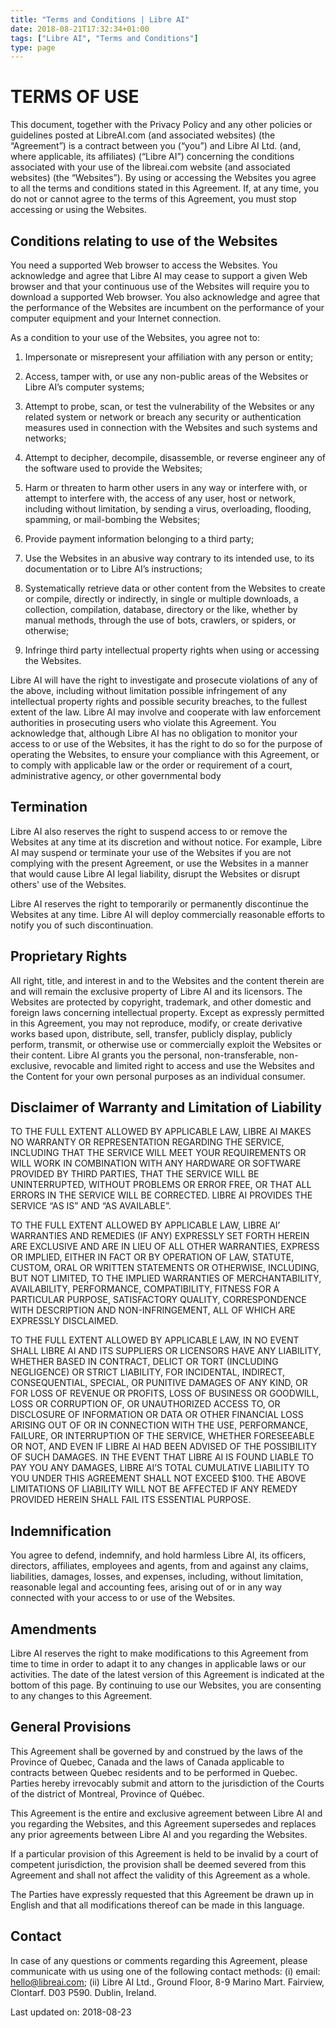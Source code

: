 ```yaml
---
title: "Terms and Conditions | Libre AI"
date: 2018-08-21T17:32:34+01:00
tags: ["Libre AI", "Terms and Conditions"]
type: page
---
```


# TERMS OF USE
This document, together with the Privacy Policy and any other policies or guidelines posted at LibreAI.com (and associated websites) (the “Agreement”) is a contract between you (“you”) and Libre AI Ltd. (and, where applicable, its affiliates) (“Libre AI”) concerning the conditions associated with your use of the libreai.com website (and associated websites) (the “Websites”). By using or accessing the Websites you agree to all the terms and conditions stated in this Agreement. If, at any time, you do not or cannot agree to the terms of this Agreement, you must stop accessing or using the Websites.

## Conditions relating to use of the Websites

You need a supported Web browser to access the Websites. You acknowledge and agree that Libre AI may cease to support a given Web browser and that your continuous use of the Websites will require you to download a supported Web browser. You also acknowledge and agree that the performance of the Websites are incumbent on the performance of your computer equipment and your Internet connection.

As a condition to your use of the Websites, you agree not to:

1. Impersonate or misrepresent your affiliation with any person or entity;

1. Access, tamper with, or use any non-public areas of the Websites or Libre AI’s computer systems;

1. Attempt to probe, scan, or test the vulnerability of the Websites or any related system or network or breach any security or authentication measures used in connection with the Websites and such systems and networks;

1. Attempt to decipher, decompile, disassemble, or reverse engineer any of the software used to provide the Websites;

1. Harm or threaten to harm other users in any way or interfere with, or attempt to interfere with, the access of any user, host or network, including without limitation, by sending a virus, overloading, flooding, spamming, or mail-bombing the Websites;

1. Provide payment information belonging to a third party;

1. Use the Websites in an abusive way contrary to its intended use, to its documentation or to Libre AI’s instructions;

1. Systematically retrieve data or other content from the Websites to create or compile, directly or indirectly, in single or multiple downloads, a collection, compilation, database, directory or the like, whether by manual methods, through the use of bots, crawlers, or spiders, or otherwise;

1. Infringe third party intellectual property rights when using or accessing the Websites.

Libre AI will have the right to investigate and prosecute violations of any of the above, including without limitation possible infringement of any intellectual property rights and possible security breaches, to the fullest extent of the law. Libre AI may involve and cooperate with law enforcement authorities in prosecuting users who violate this Agreement. You acknowledge that, although Libre AI has no obligation to monitor your access to or use of the Websites, it has the right to do so for the purpose of operating the Websites, to ensure your compliance with this Agreement, or to comply with applicable law or the order or requirement of a court, administrative agency, or other governmental body

## Termination
Libre AI also reserves the right to suspend access to or remove the Websites at any time at its discretion and without notice. For example, Libre AI may suspend or terminate your use of the Websites if you are not complying with the present Agreement, or use the Websites in a manner that would cause Libre AI legal liability, disrupt the Websites or disrupt others' use of the Websites.

Libre AI reserves the right to temporarily or permanently discontinue the Websites at any time. Libre AI will deploy commercially reasonable efforts to notify you of such discontinuation.

## Proprietary Rights
All right, title, and interest in and to the Websites and the content therein are and will remain the exclusive property of Libre AI and its licensors. The Websites are protected by copyright, trademark, and other domestic and foreign laws concerning intellectual property. Except as expressly permitted in this Agreement, you may not reproduce, modify, or create derivative works based upon, distribute, sell, transfer, publicly display, publicly perform, transmit, or otherwise use or commercially exploit the Websites or their content. Libre AI grants you the personal, non-transferable, non-exclusive, revocable and limited right to access and use the Websites and the Content for your own personal purposes as an individual consumer.

## Disclaimer of Warranty and Limitation of Liability
TO THE FULL EXTENT ALLOWED BY APPLICABLE LAW, LIBRE AI MAKES NO WARRANTY OR REPRESENTATION REGARDING THE SERVICE, INCLUDING THAT THE SERVICE WILL MEET YOUR REQUIREMENTS OR WILL WORK IN COMBINATION WITH ANY HARDWARE OR SOFTWARE PROVIDED BY THIRD PARTIES, THAT THE SERVICE WILL BE UNINTERRUPTED, WITHOUT PROBLEMS OR ERROR FREE, OR THAT ALL ERRORS IN THE SERVICE WILL BE CORRECTED. LIBRE AI PROVIDES THE SERVICE “AS IS” AND “AS AVAILABLE”.

TO THE FULL EXTENT ALLOWED BY APPLICABLE LAW, LIBRE AI’ WARRANTIES AND REMEDIES (IF ANY) EXPRESSLY SET FORTH HEREIN ARE EXCLUSIVE AND ARE IN LIEU OF ALL OTHER WARRANTIES, EXPRESS OR IMPLIED, EITHER IN FACT OR BY OPERATION OF LAW, STATUTE, CUSTOM, ORAL OR WRITTEN STATEMENTS OR OTHERWISE, INCLUDING, BUT NOT LIMITED, TO THE IMPLIED WARRANTIES OF MERCHANTABILITY, AVAILABILITY, PERFORMANCE, COMPATIBILITY, FITNESS FOR A PARTICULAR PURPOSE, SATISFACTORY QUALITY, CORRESPONDENCE WITH DESCRIPTION AND NON-INFRINGEMENT, ALL OF WHICH ARE EXPRESSLY DISCLAIMED.

TO THE FULL EXTENT ALLOWED BY APPLICABLE LAW, IN NO EVENT SHALL LIBRE AI AND ITS SUPPLIERS OR LICENSORS HAVE ANY LIABILITY, WHETHER BASED IN CONTRACT, DELICT OR TORT (INCLUDING NEGLIGENCE) OR STRICT LIABILITY, FOR INCIDENTAL, INDIRECT, CONSEQUENTIAL, SPECIAL, OR PUNITIVE DAMAGES OF ANY KIND, OR FOR LOSS OF REVENUE OR PROFITS, LOSS OF BUSINESS OR GOODWILL, LOSS OR CORRUPTION OF, OR UNAUTHORIZED ACCESS TO, OR DISCLOSURE OF INFORMATION OR DATA OR OTHER FINANCIAL LOSS ARISING OUT OF OR IN CONNECTION WITH THE USE, PERFORMANCE, FAILURE, OR INTERRUPTION OF THE SERVICE, WHETHER FORESEEABLE OR NOT, AND EVEN IF LIBRE AI HAD BEEN ADVISED OF THE POSSIBILITY OF SUCH DAMAGES. IN THE EVENT THAT LIBRE AI IS FOUND LIABLE TO PAY YOU ANY DAMAGES, LIBRE AI’S TOTAL CUMULATIVE LIABILITY TO YOU UNDER THIS AGREEMENT SHALL NOT EXCEED $100. THE ABOVE LIMITATIONS OF LIABILITY WILL NOT BE AFFECTED IF ANY REMEDY PROVIDED HEREIN SHALL FAIL ITS ESSENTIAL PURPOSE.

## Indemnification
You agree to defend, indemnify, and hold harmless Libre AI, its officers, directors, affiliates, employees and agents, from and against any claims, liabilities, damages, losses, and expenses, including, without limitation, reasonable legal and accounting fees, arising out of or in any way connected with your access to or use of the Websites.

## Amendments
Libre AI reserves the right to make modifications to this Agreement from time to time in order to adapt it to any changes in applicable laws or our activities. The date of the latest version of this Agreement is indicated at the bottom of this page. By continuing to use our Websites, you are consenting to any changes to this Agreement.

## General Provisions
This Agreement shall be governed by and construed by the laws of the Province of Quebec, Canada and the laws of Canada applicable to contracts between Quebec residents and to be performed in Quebec. Parties hereby irrevocably submit and attorn to the jurisdiction of the Courts of the district of Montreal, Province of Québec.

This Agreement is the entire and exclusive agreement between Libre AI and you regarding the Websites, and this Agreement supersedes and replaces any prior agreements between Libre AI and you regarding the Websites.

If a particular provision of this Agreement is held to be invalid by a court of competent jurisdiction, the provision shall be deemed severed from this Agreement and shall not affect the validity of this Agreement as a whole.

The Parties have expressly requested that this Agreement be drawn up in English and that all modifications thereof can be made in this language.

## Contact
In case of any questions or comments regarding this Agreement, please communicate with us using one of the following contact methods: (i) email: hello@libreai.com; (ii) Libre AI Ltd., Ground Floor, 8-9 Marino Mart. Fairview, Clontarf. D03 P590. Dublin, Ireland.

Last updated on: 2018-08-23
